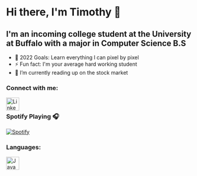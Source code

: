 # Hi there, I'm Timothy 👋 

## I'm an incoming college student at the University at Buffalo with a major in Computer Science B.S
- 🥅 2022 Goals: Learn everything I can pixel by pixel
- ⚡ Fun fact: I'm your average hard working student
- 🌱 I’m currently reading up on the stock market 

### Connect with me:

[<img align="left" alt ="Linkedin" width = "35px" src="https://www.iconninja.com/files/339/421/151/linkedin-black-icon.png"/>][Linkedin]

<br />

### Spotify Playing 🎧
[![Spotify](https://novatorem-git-master-tl0225.vercel.app/api/spotify)](https://open.spotify.com/user/899wn13n10fblgj45y83gdoep?si=5bf0771d23724e6a)





### Languages:

[<img align="left" alt ="Java" width = "35px" src="https://thumbs.dreamstime.com/b/java-logo-vector-design-commercial-brand-trademark-118452997.jpg" />][Java]

<br />
<br />

[Linkedin]:https://www.linkedin.com/in/timothy-leung-a754b1204/
[Java]:https://java.com/en/
